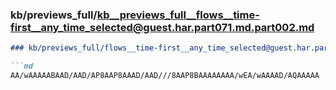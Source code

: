 ### kb/previews_full/kb__previews_full__flows__time-first__any_time_selected@guest.har.part071.md.part002.md

```md
### kb/previews_full/flows__time-first__any_time_selected@guest.har.part071.md (part 002)

```md
AA/wAAAAABAAD/AAD/AP8AAP8AAAD/AAD///8AAP8BAAAAAAAA/wEA/wAAAAD/AQAAAAA
```

```

```
